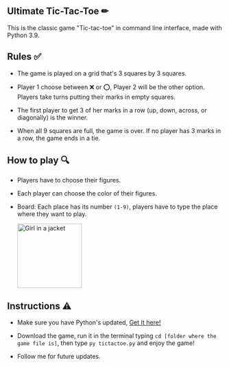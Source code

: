 <h2> Ultimate Tic-Tac-Toe ✏</h2>

This is the classic game "Tic-tac-toe" in command line interface, made with Python 3.9.

<h2> Rules ✅</h2>

  - The game is played on a grid that's 3 squares by 3 squares.

  - Player 1 choose between ❌ or ⭕, Player 2 will be the other option. Players take turns putting their marks in empty squares.

  - The first player to get 3 of her marks in a row (up, down, across, or diagonally) is the winner.

  - When all 9 squares are full, the game is over. If no player has 3 marks in a row, the game ends in a tie.
  
 <h2> How to play 🔍</h2>
 
  - Players have to choose their figures.

  - Each player can choose the color of their figures.
 
  - Board: Each place has its number ``(1-9)``, players have to type the place where they want to play.
  
    <img src="https://gurmeet.net/Images/puzzles/fifteen_sum.gif" alt="Girl in a jacket" width="150" height="150">
 
 <h2> Instructions ⚠</h2>
 
  - Make sure you have Python's updated, <a href="https://www.python.org/downloads/"> Get It here!</a>

  - Download the game, run it in the terminal typing ``cd [folder where the game file is]``, then type ``py tictactoe.py`` and enjoy the game!
  
  - Follow me for future updates. 
 
